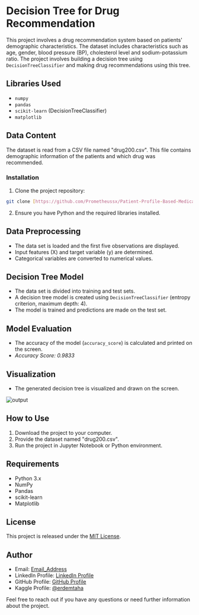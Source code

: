 # Decision Tree for Drug Recommendation


This project involves a drug recommendation system based on patients' demographic characteristics. The dataset includes characteristics such as age, gender, blood pressure (BP), cholesterol level and sodium-potassium ratio. The project involves building a decision tree using `DecisionTreeClassifier` and making drug recommendations using this tree.


## Libraries Used


- `numpy`
- `pandas`
- `scikit-learn` (DecisionTreeClassifier)
- `matplotlib`


## Data Content


The dataset is read from a CSV file named "drug200.csv". This file contains demographic information of the patients and which drug was recommended.

### Installation

1. Clone the project repository:

```bash
git clone [https://github.com/Prometheussx/Patient-Profile-Based-Medication-Recommendation-System-Decision-Tree-Analysis]
```

2. Ensure you have Python and the required libraries installed.

## Data Preprocessing


- The data set is loaded and the first five observations are displayed.
- Input features (X) and target variable (y) are determined.
- Categorical variables are converted to numerical values.


## Decision Tree Model


- The data set is divided into training and test sets.
- A decision tree model is created using `DecisionTreeClassifier` (entropy criterion, maximum depth: 4).
- The model is trained and predictions are made on the test set.


## Model Evaluation


- The accuracy of the model (`accuracy_score`) is calculated and printed on the screen.
- *Accuracy Score: 0.9833*


## Visualization


- The generated decision tree is visualized and drawn on the screen.

![output](https://github.com/Prometheussx/Patient-Profile-Based-Medication-Recommendation-System-Decision-Tree-Analysis/assets/54312783/2be7dc1e-397c-45a4-9ab5-5437935361b7)

## How to Use


1. Download the project to your computer.
2. Provide the dataset named "drug200.csv".
3. Run the project in Jupyter Notebook or Python environment.


## Requirements


- Python 3.x
- NumPy
- Pandas
- scikit-learn
- Matplotlib

## License

This project is released under the [MIT License](https://github.com/Prometheussx/Kaggle-Notebook-Cancer-Prediction-ACC96.5-With-Logistic-Regression/blob/main/LICENSE).


## Author

- Email: [Email_Address](mailto:erdemtahasokullu@gmail.com)
- LinkedIn Profile: [LinkedIn Profile](https://www.linkedin.com/in/erdem-taha-sokullu/)
- GitHub Profile: [GitHub Profile](https://github.com/Prometheussx)
- Kaggle Profile: [@erdemtaha](https://www.kaggle.com/erdemtaha)

Feel free to reach out if you have any questions or need further information about the project.
